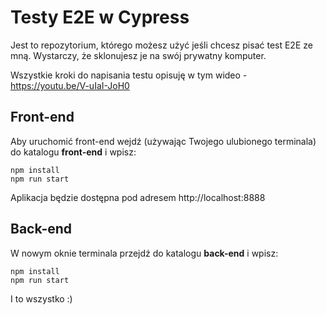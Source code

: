 # Testy E2E w Cypress
Jest to repozytorium, którego możesz użyć jeśli chcesz pisać test E2E ze mną. Wystarczy, że sklonujesz je na swój prywatny komputer. 

Wszystkie kroki do napisania testu opisuję w tym wideo - https://youtu.be/V-uIaI-JoH0

## Front-end
Aby uruchomić front-end wejdź (używając Twojego ulubionego terminala) do katalogu **front-end** i wpisz: 
```
npm install
npm run start
```
Aplikacja będzie dostępna pod adresem http://localhost:8888

## Back-end
W nowym oknie terminala przejdź do katalogu **back-end** i wpisz: 
```
npm install
npm run start
```
I to wszystko :)
